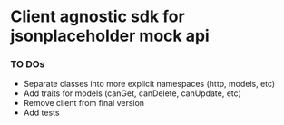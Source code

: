 # Client agnostic sdk for jsonplaceholder mock api

### TO DOs

* Separate classes into more explicit namespaces (http, models, etc)
* Add traits for models (canGet, canDelete, canUpdate, etc)
* Remove client from final version
* Add tests